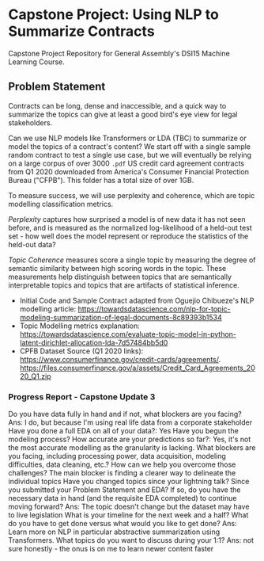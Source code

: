 # Capstone Project: Using NLP to Summarize Contracts
Capstone Project Repository for General Assembly's DSI15 Machine Learning Course.

## Problem Statement 
Contracts can be long, dense and inaccessible, and a quick way to summarize the topics can give at least a good bird's eye view for legal stakeholders.

Can we use NLP models like Transformers or LDA (TBC) to summarize or model the topics of a contract's content? We start off with a single sample random contract to test a single use case, but we will eventually be relying on a large corpus of over 3000 `.pdf` US credit card agreement contracts from Q1 2020 downloaded from America's Consumer Financial Protection Bureau ("CFPB"). This folder has a total size of over 1GB.

To measure success, we will use perplexity and coherence, which are topic modelling classification metrics.

*Perplexity* captures how surprised a model is of new data it has not seen before, and is measured as the normalized log-likelihood of a held-out test set - how well does the model represent or reproduce the statistics of the held-out data?

*Topic Coherence* measures score a single topic by measuring the degree of semantic similarity between high scoring words in the topic. These measurements help distinguish between topics that are semantically interpretable topics and topics that are artifacts of statistical inference. 

* Initial Code and Sample Contract adapted from Oguejio Chibueze's NLP modelling article:
https://towardsdatascience.com/nlp-for-topic-modeling-summarization-of-legal-documents-8c89393b1534
* Topic Modelling metrics explanation:
https://towardsdatascience.com/evaluate-topic-model-in-python-latent-dirichlet-allocation-lda-7d57484bb5d0
* CPFB Dataset Source (Q1 2020 links):
https://www.consumerfinance.gov/credit-cards/agreements/.
https://files.consumerfinance.gov/a/assets/Credit_Card_Agreements_2020_Q1.zip

### Progress Report - Capstone Update 3
Do you have data fully in hand and if not, what blockers are you facing? Ans: I do, but because I'm using real life data from a corporate stakeholder
Have you done a full EDA on all of your data?: Yes
Have you begun the modeling process? How accurate are your predictions so far?: Yes, it's not the most accurate modelling as the granularity is lacking. 
What blockers are you facing, including processing power, data acquisition, modeling difficulties, data cleaning, etc.? How can we help you overcome those challenges? The main blocker is finding a clearer way to delineate the individual topics
Have you changed topics since your lightning talk? Since you submitted your Problem Statement and EDA? If so, do you have the necessary data in hand (and the requisite EDA completed) to continue moving forward? 
Ans: The topic doesn't change but the dataset may have to live legislation
What is your timeline for the next week and a half? What do you have to get done versus what would you like to get done?
Ans: Learn more on NLP in particular abstractive summarization using Transformers.
What topics do you want to discuss during your 1:1?
Ans: not sure honestly - the onus is on me to learn newer content faster
